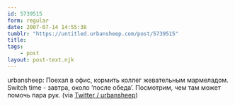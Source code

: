 ```yaml
---
id: 5739515
form: regular
date: 2007-07-14 14:55:38
tumblr: "https://untitled.urbansheep.com/post/5739515"
title:
tags:
    - post
layout: post-text.njk
---
```


<p>urbansheep: Поехал в офис, кормить коллег жевательным мармеладом. Switch time - завтра, около &lsquo;после обеда&rsquo;. Посмотрим, чем там может помочь пара рук. (via <a href="http://twitter.com/urbansheep/statuses/149597552">Twitter / urbansheep</a>)</p>

